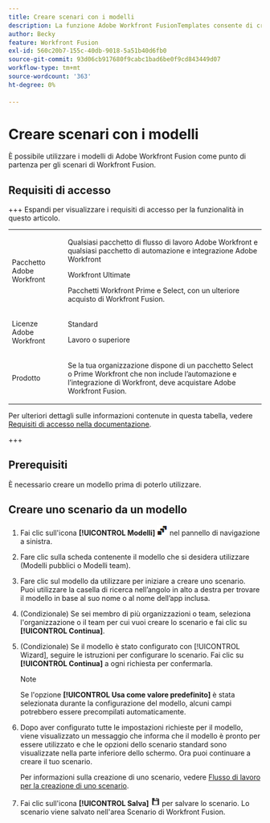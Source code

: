 ```yaml
---
title: Creare scenari con i modelli
description: La funzione Adobe Workfront FusionTemplates consente di creare e utilizzare modelli esistenti come punto di partenza per gli scenari Workfront Fusion.
author: Becky
feature: Workfront Fusion
exl-id: 560c20b7-155c-40db-9018-5a51b40d6fb0
source-git-commit: 93d06cb917680f9cabc1bad6be0f9cd843449d07
workflow-type: tm+mt
source-wordcount: '363'
ht-degree: 0%

---
```


# Creare scenari con i modelli

È possibile utilizzare i modelli di Adobe Workfront Fusion come punto di partenza per gli scenari di Workfront Fusion.

## Requisiti di accesso

+++ Espandi per visualizzare i requisiti di accesso per la funzionalità in questo articolo.

<table style="table-layout:auto">
 <col> 
 <col> 
 <tbody> 
  <tr> 
   <td role="rowheader">Pacchetto Adobe Workfront</td> 
   <td> <p>Qualsiasi pacchetto di flusso di lavoro Adobe Workfront e qualsiasi pacchetto di automazione e integrazione Adobe Workfront</p><p>Workfront Ultimate</p><p>Pacchetti Workfront Prime e Select, con un ulteriore acquisto di Workfront Fusion.</p> </td> 
  </tr> 
  <tr data-mc-conditions=""> 
   <td role="rowheader">Licenze Adobe Workfront</td> 
   <td> <p>Standard</p><p>Lavoro o superiore</p> </td> 
  </tr> 
  <tr> 
   <td role="rowheader">Prodotto</td> 
   <td>
   <p>Se la tua organizzazione dispone di un pacchetto Select o Prime Workfront che non include l’automazione e l’integrazione di Workfront, deve acquistare Adobe Workfront Fusion.</li></ul>
   </td> 
  </tr>
 </tbody> 
</table>

Per ulteriori dettagli sulle informazioni contenute in questa tabella, vedere [Requisiti di accesso nella documentazione](/help/workfront-fusion/references/licenses-and-roles/access-level-requirements-in-documentation.md).

+++

## Prerequisiti

È necessario creare un modello prima di poterlo utilizzare.

## Creare uno scenario da un modello

1. Fai clic sull&#39;icona **[!UICONTROL Modelli]** ![Icona Modelli](assets/templates-icon.png) nel pannello di navigazione a sinistra.
1. Fare clic sulla scheda contenente il modello che si desidera utilizzare (Modelli pubblici o Modelli team).
1. Fare clic sul modello da utilizzare per iniziare a creare uno scenario. Puoi utilizzare la casella di ricerca nell’angolo in alto a destra per trovare il modello in base al suo nome o al nome dell’app inclusa.
1. (Condizionale) Se sei membro di più organizzazioni o team, seleziona l&#39;organizzazione o il team per cui vuoi creare lo scenario e fai clic su **[!UICONTROL Continua]**.
1. (Condizionale) Se il modello è stato configurato con [!UICONTROL Wizard], seguire le istruzioni per configurare lo scenario. Fai clic su **[!UICONTROL Continua]** a ogni richiesta per confermarla.

   >[!NOTE]
   >
   >Se l&#39;opzione **[!UICONTROL Usa come valore predefinito]** è stata selezionata durante la configurazione del modello, alcuni campi potrebbero essere precompilati automaticamente.

1. Dopo aver configurato tutte le impostazioni richieste per il modello, viene visualizzato un messaggio che informa che il modello è pronto per essere utilizzato e che le opzioni dello scenario standard sono visualizzate nella parte inferiore dello schermo. Ora puoi continuare a creare il tuo scenario.

   Per informazioni sulla creazione di uno scenario, vedere [Flusso di lavoro per la creazione di uno scenario](/help/workfront-fusion/create-scenarios/plan-a-scenario/create-a-scenario-workflow.md).

1. Fai clic sull&#39;icona **[!UICONTROL Salva]** ![Salva icona](assets/save-icon.png) per salvare lo scenario. Lo scenario viene salvato nell&#39;area Scenario di Workfront Fusion.
